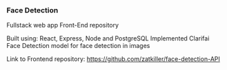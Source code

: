 ### Face Detection 

Fullstack web app Front-End repository

Built using: React, Express, Node and PostgreSQL
Implemented Clarifai Face Detection model for face detection in images

Link to Frontend repository:
https://github.com/zatkiller/face-detection-API
